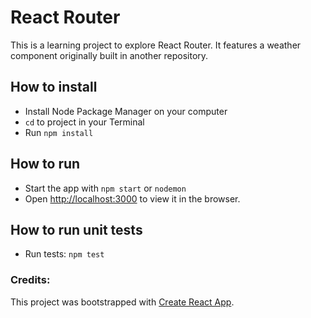 
# React Router
This is a learning project to explore React Router. It features a weather component originally built in another repository.

## How to install
- Install Node Package Manager on your computer
- `cd` to project in your Terminal
- Run `npm install`

## How to run
- Start the app with `npm start` or `nodemon`
- Open [http://localhost:3000](http://localhost:3000) to view it in the browser.

## How to run unit tests
- Run tests: `npm test`

### Credits: 
This project was bootstrapped with [Create React App](https://github.com/facebook/create-react-app).